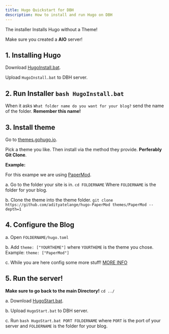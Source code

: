 ```yaml
---
title: Hugo Quickstart for DBH
description: How to install and run Hugo on DBH
---
```

The installer Installs Hugo without a Theme!

Make sure you created a **AIO** server!

## 1. Installing Hugo

  Download [HugoInstall.bat](./HugoInstall.bat).
  
  Upload `HugoInstall.bat` to DBH server.

## 2. Run Installer `bash HugoInstall.bat`
   
   When it asks `What folder name do you want for your blog?` send the name of the folder. **Remember this name!**

## 3. Install theme

  Go to [themes.gohugo.io](https://themes.gohugo.io).

  Pick a theme you like. Then install via the method they provide. **Perferably Git Clone**.

  **Example:**
  
  For this exampe we are using [PaperMod](https://themes.gohugo.io/themes/hugo-papermod/).
    
  a. Go to the folder your site is in. `cd FOLDERNAME` Where `FOLDERNAME` is the folder for your blog.
  
  b. Clone the theme into the theme folder. `git clone https://github.com/adityatelange/hugo-PaperMod themes/PaperMod --depth=1`

## 4. Configure the Blog

  a. Open `FOLDERNAME/hugo.toml`
  
  b. Add `theme: ["YOURTHEME"]` where `YOURTHEME` is the theme you chose. Example: `theme: ["PaperMod"]`
  
  c. While you are here config some more stuff! [MORE INFO](https://gohugo.io/getting-started/configuration/)

## 5. Run the server!

   **Make sure to go back to the main Directory!** `cd ../`

   a. Download [HugoStart.bat](./HugoStart.bat).

   b.   Upload `HugoStart.bat` to DBH server.

   c. Run `bash HugoStart.bat PORT FOLDERNAME` where `PORT` is the port of your server and `FOLDERNAME` is the folder for your blog.
  
